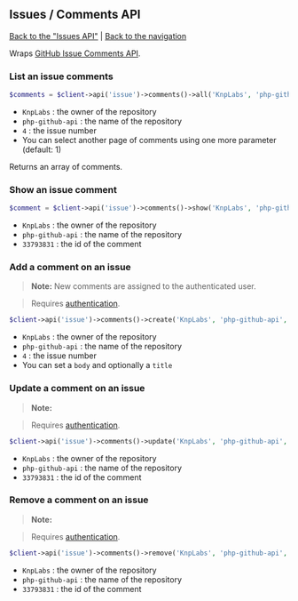 ## Issues / Comments API
[Back to the "Issues API"](../issues.md) | [Back to the navigation](../README.md)

Wraps [GitHub Issue Comments API](http://developer.github.com/v3/issues/comments/).

### List an issue comments

```php
$comments = $client->api('issue')->comments()->all('KnpLabs', 'php-github-api', 4);
```

* `KnpLabs` : the owner of the repository
* `php-github-api` : the name of the repository
* `4` : the issue number
* You can select another page of comments using one more parameter (default: 1)

Returns an array of comments.


### Show an issue comment

```php
$comment = $client->api('issue')->comments()->show('KnpLabs', 'php-github-api', 33793831);
```

* `KnpLabs` : the owner of the repository
* `php-github-api` : the name of the repository
* `33793831` : the id of the comment


### Add a comment on an issue

> **Note:**
> New comments are assigned to the authenticated user.

> Requires [authentication](../security.md).

```php
$client->api('issue')->comments()->create('KnpLabs', 'php-github-api', 4, array('body' => 'My new comment'));
```

* `KnpLabs` : the owner of the repository
* `php-github-api` : the name of the repository
* `4` : the issue number
* You can set a `body` and optionally a `title`


### Update a comment on an issue

> **Note:**

> Requires [authentication](../security.md).

```php
$client->api('issue')->comments()->update('KnpLabs', 'php-github-api', 33793831, array('body' => 'My updated comment'));
```

* `KnpLabs` : the owner of the repository
* `php-github-api` : the name of the repository
* `33793831` : the id of the comment

### Remove a comment on an issue

> **Note:**

> Requires [authentication](../security.md).

```php
$client->api('issue')->comments()->remove('KnpLabs', 'php-github-api', 33793831);
```

* `KnpLabs` : the owner of the repository
* `php-github-api` : the name of the repository
* `33793831` : the id of the comment

